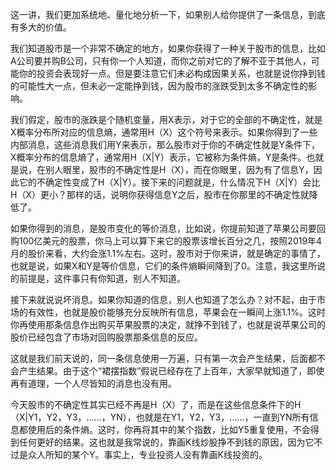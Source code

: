 这一讲，我们更加系统地、量化地分析一下，如果别人给你提供了一条信息，到底有多大的价值。

我们知道股市是一个非常不确定的地方，如果你获得了一种关于股市的信息，比如A公司要并购B公司，只有你一个人知道，而你之前对它的了解不亚于其他人，可能你的投资会表现好一点。但是要注意它们未必构成因果关系，也就是说你挣到钱的可能性大一点，但未必一定能挣到钱，因为股市的涨跌受到太多不确定性的影响。

我们假定，股市的涨跌是个随机变量，用X表示，对于它的全部的不确定性，就是X概率分布所对应的信息熵，通常用H（X）这个符号来表示。如果你得到了一些内部消息，这些消息我们用Y来表示，那么股市对于你的不确定性就是Y条件下，X概率分布的信息熵了，通常用H（X\|Y）表示，它被称为条件熵，Y是条件。也就是说，在别人眼里，股市的不确定性是H（X），而在你眼里，因为有了信息Y，因此它的不确定性变成了H（X\|Y）。接下来的问题就是，什么情况下H（X\|Y）会比H（X）更小？那样的话，说明你获得信息Y之后，股市在你那里的不确定性就降低了。

如果你得到的消息，是股市变化的等价消息，比如说，你提前知道了苹果公司要回购100亿美元的股票，你马上可以算下来它的股票该增长百分之几，按照2019年4月的股价来看，大约会涨1.1%左右。这时，股市对于你来讲，就是确定的事情了，也就是说，如果X和Y是等价信息，它们的条件熵瞬间降到了0。注意，我这里所说的前提是，这件事只有你知道，别人不知道。

接下来就说说坏消息。如果你知道的信息，别人也知道了怎么办？对不起，由于市场的有效性，也就是股价能够充分反映所有信息，苹果会在一瞬间上涨1.1%。这时你再使用那条信息作出购买苹果股票的决定，就挣不到钱了，也就是说苹果公司的股价已经包含了市场对回购股票那条信息的反应。

这就是我们前天说的，同一条信息使用一万遍，只有第一次会产生结果，后面都不会产生结果。由于这个“裙摆指数”假说已经存在了上百年，大家早就知道了，即使再有道理，一个人尽皆知的消息也没有用。

今天股市的不确定性其实已经不再是H（X）了，而是在这些信息条件下的H（X\|Y1，Y2，Y3，……，YN），也就是在Y1，Y2，Y3，……，一直到YN所有信息都使用后的条件熵。这时，你再将其中的某个指数，比如Y5重复使用，不会得到任何更好的结果。这也就是我常说的，靠画K线炒股挣不到钱的原因，因为它不过是众人所知的某个Y。事实上，专业投资人没有靠画K线投资的。

